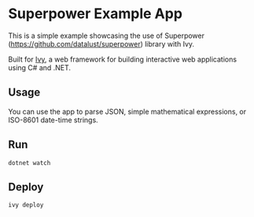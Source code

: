 # Superpower Example App 

This is a simple example showcasing the use of Superpower (https://github.com/datalust/superpower) library with Ivy.

Built for [Ivy](https://ivy.app/), a web framework for building interactive web applications using C# and .NET.

## Usage

You can	use the app to parse JSON, simple mathematical expressions, or ISO-8601 date-time strings.

## Run

```
dotnet watch
```

## Deploy

```
ivy deploy
```